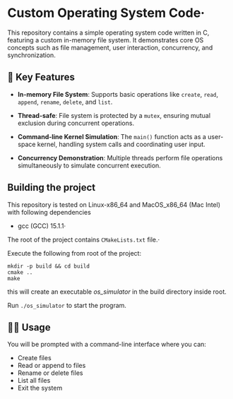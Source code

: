 # Custom Operating System Code·

This repository contains a simple operating system code written in C, featuring a custom in-memory file system. It demonstrates core OS concepts such as file management, user interaction, concurrency, and synchronization.

## 🔑 Key Features

- **In-memory File System**: Supports basic operations like `create`, `read`, `append`, `rename`, `delete`, and `list`.

- **Thread-safe**: File system is protected by a `mutex`, ensuring mutual exclusion during concurrent operations.

- **Command-line Kernel Simulation**: The `main()` function acts as a user-space kernel, handling system calls and coordinating user input.

- **Concurrency Demonstration**: Multiple threads perform file operations simultaneously to simulate concurrent execution.

## Building the project

This repository is tested on Linux-x86_64 and MacOS_x86_64 (Mac Intel) with following dependencies
- gcc (GCC) 15.1.1·

The root of the project contains `CMakeLists.txt` file.·

Execute the following from root of the project:

```
mkdir -p build && cd build
cmake ..
make
```

this will create an executable *os_simulator* in the build directory inside root.

Run `./os_simulator` to start the program.

## 🧑‍💻 Usage

You will be prompted with a command-line interface where you can:

- Create files  
- Read or append to files  
- Rename or delete files  
- List all files  
- Exit the system  


